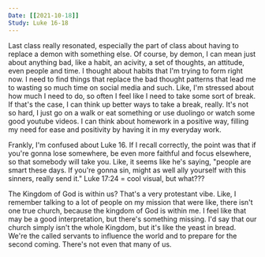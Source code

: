 ```yaml
---
Date: [[2021-10-18]]
Study: Luke 16-18
---
```


Last class really resonated, especially the part of class about having to replace a demon with something else. Of course, by demon, I can mean just about anything bad, like a habit, an acivity, a set of thoughts, an attitude, even people and time. I thought about habits that I'm trying to form right now. I need to find things that replace the bad thought patterns that lead me to wasting so much time on social media and such. Like, I'm stressed about how much I need to do, so often I feel like I need to take some sort of break. If that's the case, I can think up better ways to take a break, really. It's not so hard, I just go on a walk or eat something or use duolingo or watch some good youtube videos. I can think about homework in a positive way, filling my need for ease and positivity by having it in my everyday work. 

Frankly, I'm confused about Luke 16. If I recall correctly, the point was that if you're gonna lose somewhere, be even more faithful and focus elsewhere, so that somebody will take you. Like, it seems like he's saying, "people are smart these days. If you're gonna sin, might as well ally yourself with this sinners, really send it."
Luke 17:24 = cool visual, but what???

The Kingdom of God is within us? That's a very protestant vibe. Like, I remember talking to a lot of people on my mission that were like, there isn't one true church, because the kingdom of God is within me. I feel like that may be a good interpretation, but there's something missing. I'd say that our church simply isn't the whole Kingdom, but it's like the yeast in bread. We're the called servants to influence the world and to prepare for the second coming. There's not even that many of us. 